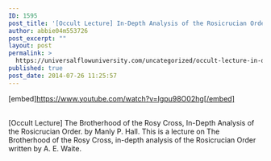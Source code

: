 ```yaml
---
ID: 1595
post_title: '[Occult Lecture] In-Depth Analysis of the Rosicrucian Order, The Brotherhood of the Rosy Cross'
author: abbie04m553726
post_excerpt: ""
layout: post
permalink: >
  https://universalflowuniversity.com/uncategorized/occult-lecture-in-depth-analysis-of-the-rosicrucian-order-the-brotherhood-of-the-rosy-cross/
published: true
post_date: 2014-07-26 11:25:57
---
```

[embed]https://www.youtube.com/watch?v=Igpu98O02hg[/embed]</br></br>
<p>[Occult Lecture] The Brotherhood of the Rosy Cross, In-Depth Analysis of the Rosicrucian Order. by Manly P. Hall.
This is a lecture on The Brotherhood of the Rosy Cross, in-depth analysis of the Rosicrucian Order written by A. E. Waite.</p>
